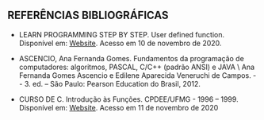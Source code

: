 ## REFERÊNCIAS BIBLIOGRÁFICAS 

 -   LEARN PROGRAMMING STEP BY STEP. User defined function. Disponível em: [Website](http://learn.onlinegdb.com/c_user_defined_function). Acesso em 10 de novembro de 2020. 

 -  ASCENCIO, Ana Fernanda Gomes. Fundamentos da programação de computadores: algoritmos, PASCAL, C/C++ (padrão ANSI) e JAVA \ Ana Fernanda Gomes Ascencio e Edilene Aparecida Veneruchi de Campos. -- 3. ed. – São Paulo: Pearson Education do Brasil, 2012. 

 - CURSO DE C. Introdução às Funções. CPDEE/UFMG - 1996 – 1999. Disponível em: [Website](https://www.pucsp.br/~so-comp/cursoc/aulas/c230.html). Acesso em 11 de novembro de 2020 
